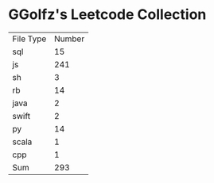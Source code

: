 # GGolfz's Leetcode Collection

<table><tr><td>File Type</td><td>Number</td></tr><tr><td>sql</td><td>15</td></tr><tr><td>js</td><td>241</td></tr><tr><td>sh</td><td>3</td></tr><tr><td>rb</td><td>14</td></tr><tr><td>java</td><td>2</td></tr><tr><td>swift</td><td>2</td></tr><tr><td>py</td><td>14</td></tr><tr><td>scala</td><td>1</td></tr><tr><td>cpp</td><td>1</td></tr><tr><td>Sum</td><td>293</td></tr></table>